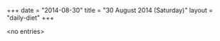 +++
date = "2014-08-30"
title = "30 August 2014 (Saturday)"
layout = "daily-diet"
+++


\<no entries\>

